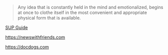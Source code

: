 > Any idea that is constantly held in the mind and emotionalized, begins at once to clothe itself in the most convenient and appropriate physical form that is available.<br>


[SUP Guide](https://sup-guide.netlify.app/)

https://newswithfriends.com

https://docdogs.com

